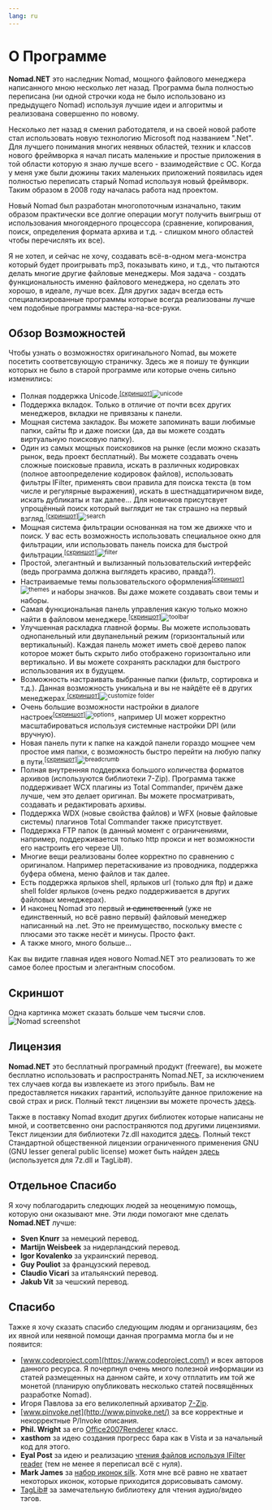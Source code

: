 ```yaml
---
lang: ru
---
```

# О Программе

**Nomad.NET** это наследник Nomad, мощного файлового менеджера написанного мною несколько лет назад. Программа была полностью переписана (ни одной строчки кода не было использовано из предыдущего Nomad) используя лучшие идеи и алгоритмы и реализована совершенно по новому.

Несколько лет назад я сменил работодателя, и на своей новой работе стал использовать новую технологию Microsoft под названием ".Net". Для лучшего понимания многих неявных областей, техник и классов нового фреймворка я начал писать маленькие и простые приложения в той области которую я знаю лучше всего - взаимодействие с ОС. Когда у меня уже были дюжины таких маленьких приложений появилась идея полностью переписать старый Nomad используя новый фреймворк. Таким образом в 2008 году началась работа над проектом.

Новый Nomad был разработан многопоточным изначально, таким образом практически все долгие операции могут получить выигрыш от использования многоядерного процессора (сравнение, копирования, поиск, определения формата архива и т.д. - слишком много областей чтобы перечислять их все).

Я не хотел, и сейчас не хочу, создавать всё-в-одном мега-монстра который будет проигрывать mp3, показывать кино, и т.д., что пытаются делать многие другие файловые менеджеры. Моя задача - создать функциональность именно файлового менеджера, но сделать это хорошо, в идеале, лучше всех. Для других задач всегда есть специализированные программы которые всегда реализованы лучше чем подобные программы мастера-на-все-руки.

## Обзор Возможностей

Чтобы узнать о возможностях оригинального Nomad, вы можете посетить соответсвующую страничку. Здесь же я поишу те функции которых не было в старой программе или которые очень сильно изменились:

- Полная поддержка Unicode.<sup class='inline-screenshot'>[[скриншот]](/assets/images/unicode.png)![unicode](/assets/images/unicode.png)</sup>
- Поддержка вкладок. Только в отличие от почти всех других менеджеров, вкладки не привязаны к панели.
- Мощная система закладок. Вы можете запоминать ваши любимые папки, сайты ftp и даже поиски (да, да вы можете создать виртуальную поисковую папку).
- Один из самых мощных поисковиков на рынке (если можно сказать рынок, ведь проект бесплатный). Вы можете создавать очень сложные поисковые правила, искать в различных кодировках (полное автоопределение кодировок файлов), использовать фильтры IFilter, применять свои правила для поиска текста (в том числе и регулярные выражения), искать в шестнадцатиричном виде, искать дубликаты и так далее... Для новичков присутсвует упрощённый поиск который выглядит не так страшно на первый взгляд.<sup class='inline-screenshot'>[[скриншот]](/ru/assets/images/search-ru.gif)![search](/ru/assets/images/search-ru.gif)</sup>
- Мощная система фильтрации основанная на том же движке что и поиск. У вас есть возможность использовать специальное окно для фильтрации, или использовать панель поиска для быстрой фильтрации.<sup class='inline-screenshot'>[[скриншот]](/ru/assets/images/filter-ru.gif)![filter](/ru/assets/images/filter-ru.gif)</sup>
- Простой, элегантный и вылизанный пользовательский интерфейс (ведь программа должна выглядеть красиво, правда?).
- Настраиваемые темы пользовательского оформления<sup class='inline-screenshot'>[[скриншот]](/ru/assets/images/themes-ru.png)![themes](/ru/assets/images/themes-ru.png)</sup> и наборы значков. Вы даже можете создавать свои темы и наборы.
- Самая функциональная панель управления какую только можно найти в файловом менеджере.<sup class='inline-screenshot'>[[скриншот]](/ru/assets/images/toolbar-ru.png)![toolbar](/ru/assets/images/toolbar-ru.png)</sup>
- Улучшенная раскладка главной формы. Вы можете использовать однопанельный или двупанельный режим (горизонтальный или вертикальный). Каждая панель может иметь своё дерево папок которое может быть скрыто либо отображено горизонтально или вертикально. И вы можете сохранять раскладки для быстрого использования их в будущем.
- Возможность настраивать выбранные папки (фильтр, сортировка и т.д.). Данная возможность уникальна и вы не найдёте её в других менеджерах.<sup class='inline-screenshot'>[[скриншот]](/ru/assets/images/customize-folder-ru.png)![customize folder](/ru/assets/images/customize-folder-ru.png)</sup>
- Очень большие возможности настройки в диалоге настроек<sup class='inline-screenshot'>[[скриншот]](/ru/assets/images/options-ru.png)![options](/ru/assets/images/options-ru.png)</sup>, например UI может корректно масштабироваться используя системные настройки DPI (или вручную).
- Новая панель пути к папке на каждой панели гораздо мощнее чем простое имя папки, с возможность быстро перейти на любую папку в пути.<sup class='inline-screenshot'>[[скриншот]](/assets/images/breadcrumb.png)![breadcrumb](/assets/images/breadcrumb.png)</sup>
- Полная внутренняя поддержка большого количества форматов архивов (используются библиотеки 7-Zip). Программа также поддерживает WCX плагины из Total Commander, причём даже лучше, чем это делает оригинал. Вы можете просматривать, создавать и редактировать архивы.
- Поддержка WDX (новые свойства файлов) и WFX (новые файловые системы) плагинов Total Commander также присутствует.
- Поддержка FTP папок (в данный момент с ограничениями, например, поддерживается только http прокси и нет возможности его настроить его черезе UI).
- Многие вещи реализованы более корректно по сравнению с оригиналом. Например перетаскивание из проводника, поддержка буфера обмена, меню файлов и так далее.
- Есть поддержка ярлыков shell, ярлыков url (только для ftp) и даже shell folder ярлыков (очень редко поддерживается в других файловых менеджерах).
- И наконец Nomad это первый ~~и единственный~~ (уже не единственный, но всё равно первый) файловый менеджер написанный на .net. Это не преимущество, поскольку вместе с плюсами это также несёт и минусы. Просто факт.
- А также много, много больше...

Как вы видите главная идея нового Nomad.NET это реализовать то же самое более простым и элегантным способом.

## Скриншот

Одна картинка может сказать больше чем тысячи слов.
![Nomad screenshot](/ru/assets/images/nomad-shot-ru.png)

## Лицензия

**Nomad.NET** это бесплатный програмный продукт (freeware), вы можете бесплатно использовать и распространять Nomad.NET, за исключением тех случаев когда вы извлекаете из этого прибыль. Вам не предоставляется никаких гарантий, используйте данное приложение на свой страх и риск. Полный текст лицензии вы можете прочесть [здесь](license.txt).

Также в поставку Nomad входит других библиотек которые написаны не мной, и соответсвенно они распостраняются под другими лицензиями. Текст лицензии для библиотеки 7z.dll находится [здесь](7z-license.txt). Полный текст Стандартной общественной лицензии ограниченного применения GNU (GNU lesser general public license) может быть найден [здесь](copying.txt) (используется для 7z.dll и TagLib#).

## Отдельное Спасибо

Я хочу поблагодарить следющих людей за неоценимую помощь, которую они оказывают мне. Эти люди помогают мне сделать **Nomad.NET** лучше:
- **Sven Knurr** за немецкий перевод.
- **Martijn Weisbeek** за нидерландский перевод.
- **Igor Kovalenko** за украинский перевод.
- **Guy Pouliot** за французский перевод.
- **Claudio Vicari** за итальянский перевод.
- **Jakub Vít** за чешский перевод.

## Спасибо

Тажке я хочу сказать спасибо следующим людям и организациям, без их явной или неявной помощи данная программа могла бы и не появится:

- [www.codeproject.com](https://www.codeproject.com/) и всех авторов данного ресурса. Я почерпнул очень много полезной информации из статей размещенных на данном сайте, и хочу отплатить им той же монетой (планирую опубликовать несколько статей посвящённых разработке Nomad).
- Игоря Павлова за его великолепный архиватор [7-Zip](https://www.7-zip.org/).
- [www.pinvoke.net](http://www.pinvoke.net/) за все корректные и некорректные P/Invoke описания.
- **Phil. Wright** за его [Office2007Renderer](https://www.codeproject.com/Articles/16666/Office-2007-ToolStrip-Renderer) класс.
- **xasthom** за идею создания прогресс бара как в Vista и за начальный код для этого.
- **Eyal Post** за идею и реализацию [чтения файлов используя IFilter reader](https://www.codeproject.com/Articles/13391/Using-IFilter-in-C) (тем не менее я переписал всё с нуля).
- **Mark James** за [набор иконок silk](http://www.famfamfam.com/). Хотя мне всё равно не хватает некоторых иконок, которые приходится дорисовывать самому.
- [TagLib#](https://github.com/mono/taglib-sharp/) за замечательную библиотеку для чтения аудио/видео тэгов.
